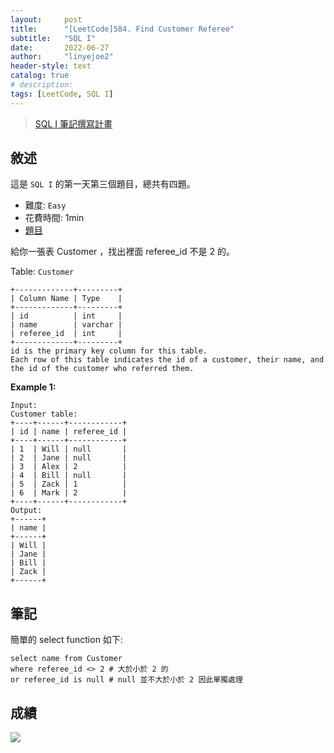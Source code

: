 ```yaml
---
layout:     post
title:      "[LeetCode]584. Find Customer Referee"
subtitle:   "SQL I"
date:       2022-06-27
author:     "linyejoe2"
header-style: text
catalog: true
# description: 
tags: [LeetCode, SQL I]
---
```


>[SQL I 筆記撰寫計畫](/2022/06/27/leetcode/SQL/SQL%20I/Starting_write_SQL_I_note/)

## 敘述

這是 `SQL I` 的第一天第三個題目，總共有四題。

+ 難度: `Easy`
+ 花費時間: 1min
+ [題目](https://leetcode.com/problems/find-customer-referee/)

給你一張表 Customer ，找出裡面 referee_id 不是 2 的。

<!--more-->

Table: `Customer`
```
+-------------+---------+
| Column Name | Type    |
+-------------+---------+
| id          | int     |
| name        | varchar |
| referee_id  | int     |
+-------------+---------+
id is the primary key column for this table.
Each row of this table indicates the id of a customer, their name, and the id of the customer who referred them.
```

**Example 1:**

```=
Input: 
Customer table:
+----+------+------------+
| id | name | referee_id |
+----+------+------------+
| 1  | Will | null       |
| 2  | Jane | null       |
| 3  | Alex | 2          |
| 4  | Bill | null       |
| 5  | Zack | 1          |
| 6  | Mark | 2          |
+----+------+------------+
Output: 
+------+
| name |
+------+
| Will |
| Jane |
| Bill |
| Zack |
+------+
```

## 筆記

簡單的 select function 如下:

```sql=
select name from Customer
where referee_id <> 2 # 大於小於 2 的
or referee_id is null # null 並不大於小於 2 因此單獨處理
```

## 成績

![](https://i.imgur.com/gbGhiUH.png)



<!-- ##### 參考資料 -->